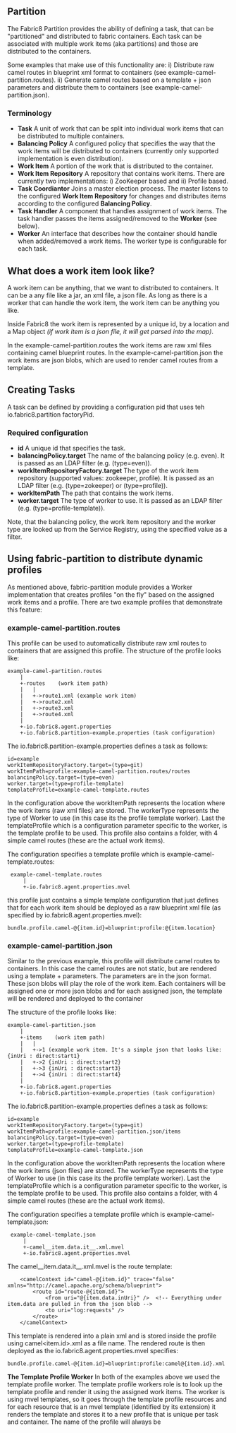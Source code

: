 ## Partition

The Fabric8 Partition provides the ability of defining a task, that can be "partitioned" and distributed to fabric containers.
Each task can be associated with multiple work items (aka partitions) and those are distributed to the containers.

Some examples that make use of this functionality are:
i) Distribute raw camel routes in blueprint xml format to containers (see example-camel-partition.routes).
ii) Generate camel routes based on a template + json parameters and distribute them to containers (see example-camel-partition.json).

### Terminology
* **Task** A unit of work that can be split into individual work items that can be distributed to multiple containers.
* **Balancing Policy** A configured policy that specifies the way that the work items will be distributed to containers (currently only supported implementation is even distribution).
* **Work Item** A portion of the work that is distributed to the container.
* **Work Item Repository** A repository that contains work items. There are currently two implementations: i) ZooKeeper based and ii) Profile based.
* **Task Coordiantor** Joins a master election process. The master listens to the configured **Work Item Repository** for changes and distributes items according to the configured **Balancing Policy**.
* **Task Handler** A component that handles assignment of work items. The task handler passes the items assigned/removed to the **Worker** (see below).
* **Worker** An interface that describes how the container should handle when added/removed a work items. The worker type is configurable for each task.


## What does a work item look like?
A work item can be anything, that we want to distributed to containers. It can be a any file like a jar, an xml file, a json file.
As long as there is a worker that can handle the work item, the work item can be anything you like.

Inside Fabric8 the work item is represented by a unique id, by a location and a Map object *(if work item is a json file, it will get parsed into the map)*.

In the example-camel-partition.routes the work items are raw xml files containing camel blueprint routes.
In the example-camel-partition.json the work items are json blobs, which are used to render camel routes from a template.


## Creating Tasks
A task can be defined by providing a configuration pid that uses teh io.fabric8.partition factoryPid.

### Required configuration
* **id** A unique id that specifies the task.
* **balancingPolicy.target** The name of the balancing policy (e.g. even). It is passed as an LDAP filter (e.g. (type=even)).
* **workItemRepositoryFactory.target** The type of the work item repository (supported values: zookeeper, profile). It is passed as an LDAP filter (e.g. (type=zokeeper) or (type=profile)).
* **workItemPath** The path that contains the work items.
* **worker.target** The type of worker to use. It is passed as an LDAP filter (e.g. (type=profile-template)).

Note, that the balancing policy, the work item repository and the worker type are looked up from the Service Registry, using the specified value as a filter.

## Using fabric-partition to distribute dynamic profiles
As mentioned above, fabric-partition module provides a Worker implementation that creates profiles "on the fly" based on the assigned work items and a profile.
There are two example profiles that demonstrate this feature:

### example-camel-partition.routes
This profile can be used to automatically distribute raw xml routes to containers that are assigned this profile.
The structure of the profile looks like:

    example-camel-partition.routes
        |
        +-routes    (work item path)
        |   |
        |   +->route1.xml (example work item)
        |   +->route2.xml
        |   +->route3.xml
        |   +->route4.xml
        |
        +-io.fabric8.agent.properties
        +-io.fabric8.partition-example.properties (task configuration)

The io.fabric8.partition-example.properties defines a task as follows:

    id=example
    workItemRepositoryFactory.target=(type=git)
    workItemPath=profile:example-camel-partition.routes/routes
    balancingPolicy.target=(type=even)
    worker.target=(type=profile-template)
    templateProfile=example-camel-template.routes

In the configuration above the workItemPath represents the location where the work items (raw xml files) are stored. The workerType represents the type of Worker to use (in this case its the profile template worker). Last the templateProfile which is a configuration parameter specific to the worker, is the template profile to be used.
This profile also contains a folder, with 4 simple camel routes (these are the actual work items).

The configuration specifies a template profile which is example-camel-template.routes:

     example-camel-template.routes
         |
         +-io.fabric8.agent.properties.mvel

 this profile just contains a simple template configuration that just defines that for each work item should be deployed as a raw blueprint xml file (as specified by io.fabric8.agent.properties.mvel):

    bundle.profile.camel-@{item.id}=blueprint:profile:@{item.location}

### example-camel-partition.json
Similar to the previous example, this profile will distribute camel routes to containers. In this case the camel routes are not static, but are rendered using a template + parameters.
The parameters are in the json format. These json blobs will play the role of the work item. Each containers will be assigned one or more json blobs and for each assigned json, the template will be rendered and deployed to the container

The structure of the profile looks like:

    example-camel-partition.json
        |
        +-items    (work item path)
        |   |
        |   +->1 (example work item. It's a simple json that looks like: {inUri : direct:start1}
        |   +->2 {inUri : direct:start2}
        |   +->3 {inUri : direct:start3}
        |   +->4 {inUri : direct:start4}
        |
        +-io.fabric8.agent.properties
        +-io.fabric8.partition-example.properties (task configuration)

The io.fabric8.partition-example.properties defines a task as follows:

    id=example
    workItemRepositoryFactory.target=(type=git)
    workItemPath=profile:example-camel-partition.json/items
    balancingPolicy.target=(type=even)
    worker.target=(type=profile-template)
    templateProfile=example-camel-template.json

In the configuration above the workItemPath represents the location where the work items (json files) are stored. The workerType represents the type of Worker to use (in this case its the profile template worker). Last the templateProfile which is a configuration parameter specific to the worker, is the template profile to be used.
This profile also contains a folder, with 4 simple camel routes (these are the actual work items).

The configuration specifies a template profile which is example-camel-template.json:

     example-camel-template.json
         |
         +-camel__item.data.it__.xml.mvel
         +-io.fabric8.agent.properties.mvel

The camel__item.data.it__.xml.mvel is the route template:

        <camelContext id="camel-@{item.id}" trace="false" xmlns="http://camel.apache.org/schema/blueprint">
            <route id="route-@{item.id}">
                <from uri="@{item.data.inUri}" />  <!-- Everything under item.data are pulled in from the json blob -->
                <to uri="log:requests" />
            </route>
        </camelContext>

This template is rendered into a plain xml and is stored inside the profile using camel<item.id>.xml as a file name.
The rendered route is then deployed as the io.fabric8.agent.properties.mvel specifies:

    bundle.profile.camel-@{item.id}=blueprint:profile:camel@{item.id}.xml

**The Template Profile Worker**
In both of the examples above we used the template profile worker. The template profile workers role is to look up the template profile and render it using the assigned work items.
The worker is using mvel templates, so it goes through the template profile resources and for each resource that is an mvel template (identified by its extension) it renders the template and stores it to a new profile that is unique per task and container.
The name of the profile will always be <template profile name>.<container name>. Non mvel resources will be just copied as is to the new profile.
Last the new profile is assigned to the container. If the rendered profile is empty the profile will get deleted and removed from the container.

**Other Template Profiles**
You could use your own template profiles to do things like distributing features to containers:

    template
    |
    +----------> io.fabric8.agent.properties.mvel

The io.fabric8.agent.properties.mvel could look like this:

    feature.@{name}=@{name}

So give a partition item that contains the following json:

    { "name" : "cool-feature" }

The worker will render the file as follows:

    feature.cool-feature=cool-feature

Then it will create a new profile and assign it to local container.

*Note:* If you need to also have the resource names under the profile template, you can use in the file name a placeholder surrounded by double underscores, e.g: camel-__id__.xml.

##The profile work item repository

The examples above made use of the Profile Work Item Repository. This repository can lookup for work items to distribute under the profile, using the Profile URL Handler as a work item path.
You can then add / remove work items, by adding or removing resources from the profile path.

##The zookeeper work item repository

An alternative to the profile work item repository, is the zookeeper work item repository. When using it, you specify a zookeeper path that will contain work items.
You can then add/remove znodes to that path, that will contain the work items. For example if you specify the workItemPath /fabric/partition/example. You can add workitems using the shell like:

    zk:create /fabric/partition/example/1 "{ \"inUri\" : \"direct:in1\" }"
    zk:create /fabric/partition/example/2 "{ \"inUri\" : \"direct:in2\" }"


## Implementing custom Workers
In most cases the user will want to implement his own workers. Implementing one is as trivial as implementing the following methods.

    String getType();

    void assign(TaskContext context, Set<WorkItem> items);

    void release(TaskContext context, Set<WorkItem> items);

The getType() method should return a string, which can be used for looking up the listener (used in the workerType property).
The assign/release methods can be used to implement the behavior of the worker when items are added/removed.
The argument context represents the task and it encapsulates the task configuration.
The items argument is a representation of the items, which contains a unique identifier for the item, the location of the item and a java.util.Map which can contain additional data if work item is in json format.
